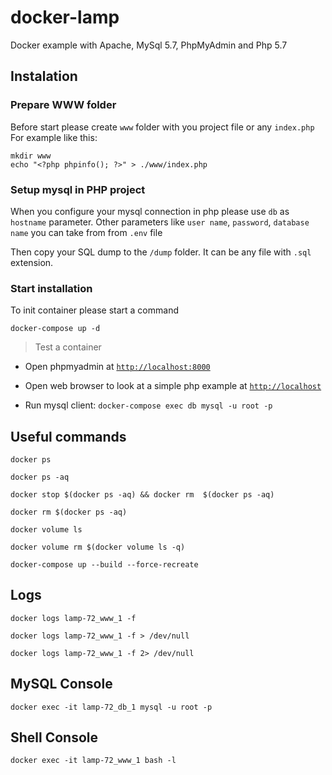 # docker-lamp

Docker example with Apache, MySql 5.7, PhpMyAdmin and Php 5.7

## Instalation
### Prepare WWW folder
Before start please create `www` folder with you project file or any `index.php` For example like this:
```
mkdir www
echo "<?php phpinfo(); ?>" > ./www/index.php
```
### Setup mysql in PHP project
When you configure your mysql connection in php please use `db` as `hostname` parameter. 
Other parameters like `user name`,  `password`, `database name` you can take from from `.env` file

Then copy your SQL dump to the `/dump` folder. It can be any file with `.sql` extension. 

### Start installation
To init container please start a command
```
docker-compose up -d
```
> Test a container
- Open phpmyadmin at [`http://localhost:8000`](http://localhost:8080)

- Open web browser to look at a simple php example at [`http://localhost`](http://localhost)

- Run mysql client: `docker-compose exec db mysql -u root -p`

## Useful commands
```
docker ps

docker ps -aq

docker stop $(docker ps -aq) && docker rm  $(docker ps -aq)

docker rm $(docker ps -aq)

docker volume ls

docker volume rm $(docker volume ls -q)

docker-compose up --build --force-recreate
```

## Logs
```
docker logs lamp-72_www_1 -f

docker logs lamp-72_www_1 -f > /dev/null

docker logs lamp-72_www_1 -f 2> /dev/null
```
## MySQL Console
```
docker exec -it lamp-72_db_1 mysql -u root -p
```

## Shell Console

```
docker exec -it lamp-72_www_1 bash -l
```

